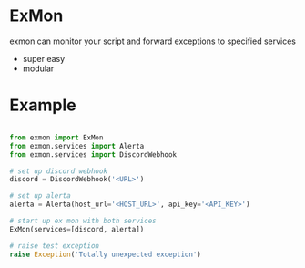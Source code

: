 # ExMon

exmon can monitor your script and forward exceptions to specified services
- super easy
- modular

# Example

```python

from exmon import ExMon
from exmon.services import Alerta
from exmon.services import DiscordWebhook

# set up discord webhook
discord = DiscordWebhook('<URL>')

# set up alerta
alerta = Alerta(host_url='<HOST_URL>', api_key='<API_KEY>')

# start up ex mon with both services
ExMon(services=[discord, alerta])

# raise test exception
raise Exception('Totally unexpected exception')

```
